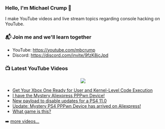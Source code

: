 ### Hello, I'm Michael Crump 👋

I make YouTube videos and live stream topics regarding console hacking on YouTube. 

### 📬 Join me and we'll learn together

- YouTube: https://youtube.com/mbcrump
- Discord: https://discord.com/invite/9fzK8jcJpd

### 📺 Latest YouTube Videos

<div align="center">

[<img src="https://img.shields.io/badge/-Subscribe-red?style=for-the-badge&logo=youtube&logoColor=white"/>](https://www.youtube.com/c/mbcrump?sub_confirmation=1)

</div>

<!-- YOUTUBE:START -->
- [Get Your Xbox One Ready for User and Kernel-Level Code Execution](https://www.youtube.com/watch?v=MxJr586K5uo)
- [I have the Mystery Aliexpress PPPwn Device!](https://www.youtube.com/watch?v=ch4YNiCCTZw)
- [New payload to disable updates for a PS4 11.0](https://www.youtube.com/watch?v=F0Lk9rjaeCw)
- [Update: Mystery PS4 PPPwn Device has arrived on Aliexpress!](https://www.youtube.com/watch?v=PWfmasttRKw)
- [What game is this?](https://www.youtube.com/watch?v=0ugvodD6C0Q)
<!-- YOUTUBE:END -->

➡️ [more videos...](https://youtube.com/mbcrump)

